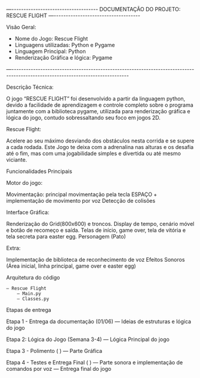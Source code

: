 —------------------------------------
DOCUMENTAÇÃO DO PROJETO: RESCUE FLIGHT
—------------------------------------

Visão Geral:
- Nome do Jogo: Rescue Flight
- Linguagens utilizadas: Python e Pygame
- Linguagem Principal: Python
- Renderização Gráfica e lógica: Pygame
  
—-------------------------------------------------------------------------------------------------------------------------------

Descrição Técnica:

O jogo “RESCUE FLIGHT” foi desenvolvido a partir da linguagem python, devido a facilidade de aprendizagem e controle completo sobre o programa juntamente com a biblioteca pygame, utilizada para renderização gráfica e lógica do jogo, contudo sobressaltando seu foco em jogos 2D. 

Rescue Flight:

Acelere ao seu máximo desviando dos obstáculos nesta corrida e se supere a cada rodada. Este Jogo te deixa com a adrenalina nas alturas e os desafia até o fim, mas com uma jogabilidade simples e divertida ou até mesmo viciante. 

Funcionalidades Principais

Motor do jogo:

Movimentação: principal movimentação pela tecla ESPAÇO + implementação de movimento por voz
Detecção de colisões

Interface Gráfica:

Renderização do Grid(800x600) e troncos.
Display de tempo, cenário móvel e botão de recomeço e saída.
Telas de início, game over, tela de vitória e tela secreta para easter egg.
Personagem (Pato)


Extra:

Implementação de biblioteca de reconhecimento de voz
Efeitos Sonoros (Área inicial, linha principal, game over e easter egg)

Arquitetura do código

	— Rescue Flight
		— Main.py	
		— Classes.py 

Etapas de entrega

  Etapa 1 - Entrega da documentação (01/06)
		— Ideias de estruturas e lógica do jogo

  Etapa 2: Lógica do Jogo (Semana 3-4)
        — Lógica Principal do jogo

  Etapa 3 - Polimento ( )
			  — Parte Gráfica

  Etapa 4 - Testes e Entrega Final ( )
			  — Parte sonora e implementação de comandos por voz
			  — Entrega final do jogo


